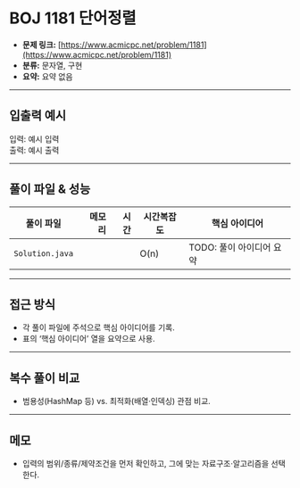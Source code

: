 # BOJ 1181 단어정렬

- **문제 링크:** [https://www.acmicpc.net/problem/1181](https://www.acmicpc.net/problem/1181)  
- **분류:** 문자열, 구현
- **요약:** 요약 없음

--- 

## 입출력 예시
입력: 예시 입력  
출력: 예시 출력

---

## 풀이 파일 & 성능

| 풀이 파일 | 메모리 | 시간 | 시간복잡도 | 핵심 아이디어 |
|---|---:|---:|---|---|
| `Solution.java` |  |  | O(n) | TODO: 풀이 아이디어 요약 |

---

## 접근 방식
- 각 풀이 파일에 주석으로 핵심 아이디어를 기록.
- 표의 ‘핵심 아이디어’ 열을 요약으로 사용.

---

## 복수 풀이 비교
- 범용성(HashMap 등) vs. 최적화(배열·인덱싱) 관점 비교.

---

## 메모
- 입력의 범위/종류/제약조건을 먼저 확인하고, 그에 맞는 자료구조·알고리즘을 선택한다.
